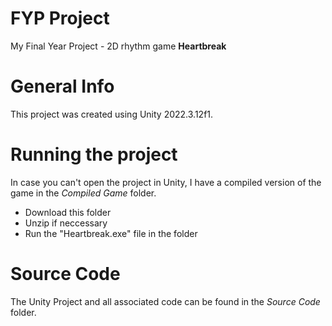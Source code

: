 # FYP Project
 My Final Year Project - 2D rhythm game **Heartbreak**

 # General Info
 This project was created using Unity 2022.3.12f1.

 # Running the project
 In case you can't open the project in Unity, I have a compiled version of the game in the *Compiled Game* folder.
 - Download this folder
 - Unzip if neccessary
 - Run the "Heartbreak.exe" file in the folder

# Source Code
The Unity Project and all associated code can be found in the *Source Code* folder.
